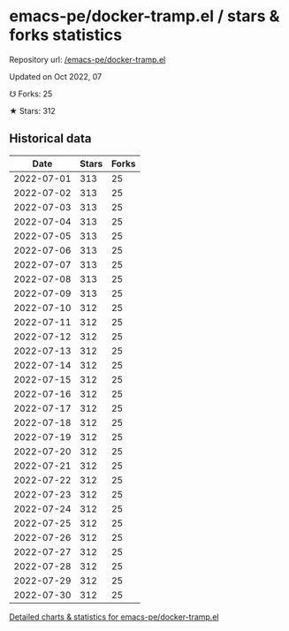 # emacs-pe/docker-tramp.el / stars & forks statistics

Repository url: [/emacs-pe/docker-tramp.el](https://github.com/emacs-pe/docker-tramp.el)

Updated on Oct 2022, 07

☋ Forks: 25

★ Stars: 312

## Historical data
| Date | Stars | Forks |
|------|-------|-------|
| 2022-07-01 | 313 | 25 | 
| 2022-07-02 | 313 | 25 | 
| 2022-07-03 | 313 | 25 | 
| 2022-07-04 | 313 | 25 | 
| 2022-07-05 | 313 | 25 | 
| 2022-07-06 | 313 | 25 | 
| 2022-07-07 | 313 | 25 | 
| 2022-07-08 | 313 | 25 | 
| 2022-07-09 | 313 | 25 | 
| 2022-07-10 | 312 | 25 | 
| 2022-07-11 | 312 | 25 | 
| 2022-07-12 | 312 | 25 | 
| 2022-07-13 | 312 | 25 | 
| 2022-07-14 | 312 | 25 | 
| 2022-07-15 | 312 | 25 | 
| 2022-07-16 | 312 | 25 | 
| 2022-07-17 | 312 | 25 | 
| 2022-07-18 | 312 | 25 | 
| 2022-07-19 | 312 | 25 | 
| 2022-07-20 | 312 | 25 | 
| 2022-07-21 | 312 | 25 | 
| 2022-07-22 | 312 | 25 | 
| 2022-07-23 | 312 | 25 | 
| 2022-07-24 | 312 | 25 | 
| 2022-07-25 | 312 | 25 | 
| 2022-07-26 | 312 | 25 | 
| 2022-07-27 | 312 | 25 | 
| 2022-07-28 | 312 | 25 | 
| 2022-07-29 | 312 | 25 | 
| 2022-07-30 | 312 | 25 | 


[Detailed charts & statistics for emacs-pe/docker-tramp.el](https://reviewgithub.com/rep/emacs-pe/docker-tramp.el)
